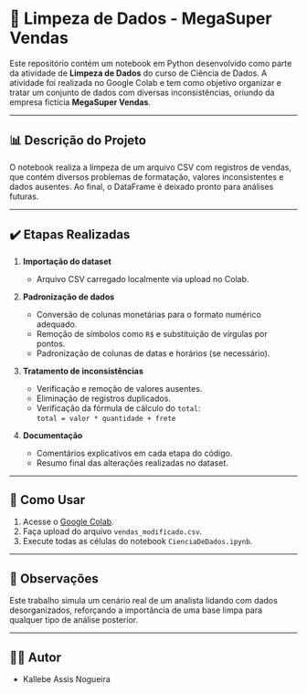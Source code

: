 # 🧹 Limpeza de Dados - MegaSuper Vendas

Este repositório contém um notebook em Python desenvolvido como parte da atividade de **Limpeza de Dados** do curso de Ciência de Dados. A atividade foi realizada no Google Colab e tem como objetivo organizar e tratar um conjunto de dados com diversas inconsistências, oriundo da empresa fictícia **MegaSuper Vendas**.

---

## 📊 Descrição do Projeto

O notebook realiza a limpeza de um arquivo CSV com registros de vendas, que contém diversos problemas de formatação, valores inconsistentes e dados ausentes. Ao final, o DataFrame é deixado pronto para análises futuras.

---

## ✔️ Etapas Realizadas

1. **Importação do dataset**
   - Arquivo CSV carregado localmente via upload no Colab.

2. **Padronização de dados**
   - Conversão de colunas monetárias para o formato numérico adequado.
   - Remoção de símbolos como `R$` e substituição de vírgulas por pontos.
   - Padronização de colunas de datas e horários (se necessário).

3. **Tratamento de inconsistências**
   - Verificação e remoção de valores ausentes.
   - Eliminação de registros duplicados.
   - Verificação da fórmula de cálculo do `total`:  
     `total = valor * quantidade + frete`

4. **Documentação**
   - Comentários explicativos em cada etapa do código.
   - Resumo final das alterações realizadas no dataset.

---

## 🚀 Como Usar

1. Acesse o [Google Colab](https://colab.research.google.com/).
2. Faça upload do arquivo `vendas_modificado.csv`.
3. Execute todas as células do notebook `CienciaDeDados.ipynb`.

---

## 📌 Observações

Este trabalho simula um cenário real de um analista lidando com dados desorganizados, reforçando a importância de uma base limpa para qualquer tipo de análise posterior.

---

## 👨‍💻 Autor

- Kallebe Assis Nogueira

